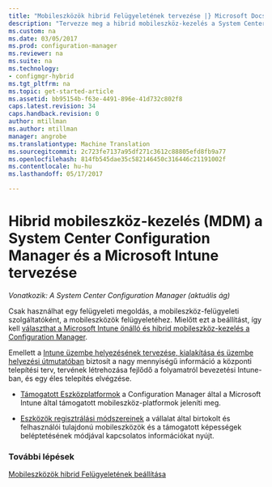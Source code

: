 ```yaml
---
title: "Mobileszközök hibrid Felügyeletének tervezése |} Microsoft Docs"
description: "Tervezze meg a hibrid mobileszköz-kezelés a System Center Configuration Manager és a Microsoft Intune."
ms.custom: na
ms.date: 03/05/2017
ms.prod: configuration-manager
ms.reviewer: na
ms.suite: na
ms.technology:
- configmgr-hybrid
ms.tgt_pltfrm: na
ms.topic: get-started-article
ms.assetid: bb95154b-f63e-4491-896e-41d732c802f8
caps.latest.revision: 34
caps.handback.revision: 0
author: mtillman
ms.author: mtillman
manager: angrobe
ms.translationtype: Machine Translation
ms.sourcegitcommit: 2c723fe7137a95df271c3612c88805efd8fb9a77
ms.openlocfilehash: 814fb545dae35c582146450c316446c21191002f
ms.contentlocale: hu-hu
ms.lasthandoff: 05/17/2017

---
```

# <a name="plan-for-hybrid-mobile-device-management-mdm-with-system-center-configuration-manager-and-microsoft-intune"></a>Hibrid mobileszköz-kezelés (MDM) a System Center Configuration Manager és a Microsoft Intune tervezése

*Vonatkozik: A System Center Configuration Manager (aktuális ág)*

Csak használhat egy felügyeleti megoldás, a mobileszköz-felügyeleti szolgáltatóként, a mobileszközök felügyeletéhez. Mielőtt ezt a beállítást, így kell [választhat a Microsoft Intune önálló és hibrid mobileszköz-kezelés a Configuration Manager](../understand/choose-between-standalone-intune-and-hybrid-mobile-device-management.md).

Emellett a [Intune üzembe helyezésének tervezése, kialakítása és üzembe helyezési útmutatóban](https://docs.microsoft.com/en-us/intune/plan-design/introduction) biztosít a nagy mennyiségű információ a központi telepítési terv, tervének létrehozása fejlődő a folyamatról bevezetési Intune-ban, és egy éles telepítés elvégzése.

- [Támogatott Eszközplatformok](supported-device-platforms-for-hybrid.md) a Configuration Manager által a Microsoft Intune által támogatott mobileszköz-platformok jeleníti meg.

- [Eszközök regisztrálási módszereinek](device-enrollment-methods.md) a vállalat által birtokolt és felhasználói tulajdonú mobileszközök és a támogatott képességek beléptetésének módjával kapcsolatos információkat nyújt.


### <a name="next-steps"></a>További lépések
 [Mobileszközök hibrid Felügyeletének beállítása](../deploy-use/setup-hybrid-mdm.md)

